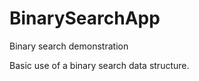 BinarySearchApp
===============

Binary search demonstration

Basic use of a binary search data structure. 
